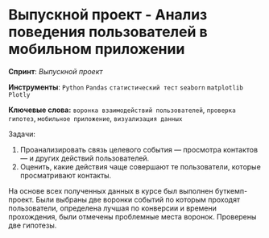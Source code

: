 # Выпускной проект - Анализ поведения пользователей в мобильном приложении

**Спринт**: *Выпускной проект*

**Инструменты**: `Python` `Pandas` `статистический тест` `seaborn` `matplotlib` `Plotly` 


**Ключевые слова:** `воронка взаимодействий пользователей`, `проверка гипотез`, `мобильное приложение`, `визуализация данных`

Задачи: 
1. Проанализировать связь целевого события — просмотра контактов — и других действий пользователей.
2. Оценить, какие действия чаще совершают те пользователи, которые просматривают контакты.

На основе всех полученных данных в курсе был выполнен буткемп-проект. Были выбраны две воронки событий по которым проходят пользователи, определена лучшая по конверсии и времени прохождения, были отмечены проблемные места воронок. Проверены две гипотезы. 
